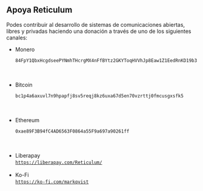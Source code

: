 ## Apoya Reticulum
Podes contribuir al desarrollo de sistemas de comunicaciones abiertas, libres y privadas haciendo una donación a través de uno de los siguientes canales:

- Monero<br/>
  ```
  84FpY1QbxHcgdseePYNmhTHcrgMX4nFfBYtz2GKYToqHVVhJp8Eaw1Z1EedRnKD19b3B8NiLCGVxzKV17UMmmeEsCrPyA5w
  ```
  <br/><br/>
- Bitcoin<br/>
  ```
  bc1p4a6axuvl7n9hpapfj8sv5reqj8kz6uxa67d5en70vzrttj0fmcusgxsfk5
  ```
  <br/><br/>
- Ethereum<br/>
  ```
  0xae89F3B94fC4AD6563F0864a55F9a697a90261ff
  ```
  <br/><br/>
- Liberapay<br/>
  <a href="https://liberapay.com/Reticulum/">`https://liberapay.com/Reticulum/`</a>
  <br/><br/>
- Ko-Fi<br/>
  <a href="https://ko-fi.com/markqvist">`https://ko-fi.com/markqvist`</a>